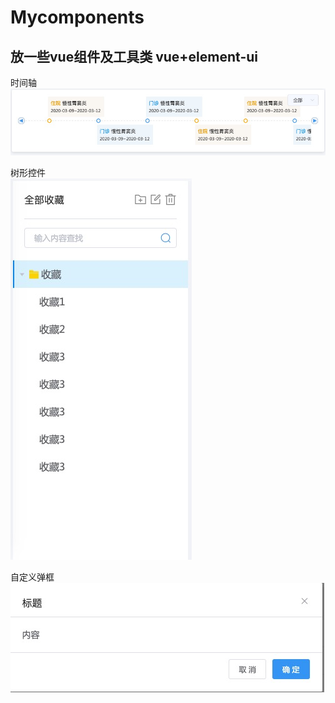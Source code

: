# Mycomponents
## 放一些vue组件及工具类 vue+element-ui

时间轴  
![](imgs/TimeLine.png)

树形控件  
![](imgs/treeMenu.png)

自定义弹框   
![](imgs/CustomDialog.png)
